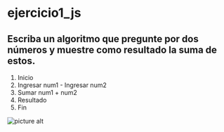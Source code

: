 # ejercicio1_js
## Escriba un algoritmo que pregunte por dos números y muestre como resultado la suma de estos.
1. Inicio
2. Ingresar num1 - Ingresar num2 
3. Sumar num1 + num2
4. Resultado
5. Fin


![picture alt](http://2.1m.yt/SsyLsnn.jpg)
